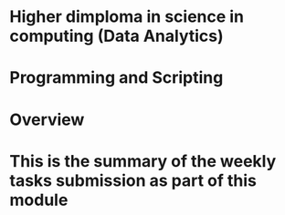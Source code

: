 # Higher dimploma in science in computing (Data Analytics)
# Programming and Scripting

# Overview
# This is the summary of the weekly tasks submission as part of this module
